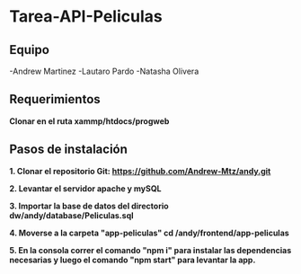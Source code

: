 # Tarea-API-Peliculas

## Equipo
-Andrew Martinez
-Lautaro Pardo
-Natasha Olivera

## Requerimientos
**Clonar en el ruta xammp/htdocs/progweb**

## Pasos de instalación

**1. Clonar el repositorio Git: https://github.com/Andrew-Mtz/andy.git**

**2. Levantar el servidor apache y mySQL**

**3. Importar la base de datos del directorio dw/andy/database/Peliculas.sql**

**4. Moverse a la carpeta "app-peliculas" cd /andy/frontend/app-peliculas**

**5. En la consola correr el comando "npm i" para instalar las dependencias necesarias y luego el comando "npm start" para levantar la app.**
## 

